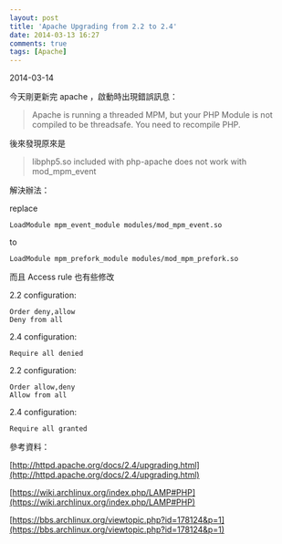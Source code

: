 ```yaml
---
layout: post
title: 'Apache Upgrading from 2.2 to 2.4'
date: 2014-03-13 16:27
comments: true
tags: [Apache]
---
```

2014-03-14

今天剛更新完 apache ，啟動時出現錯誤訊息：

> Apache is running a threaded MPM, but your PHP Module is not compiled to be threadsafe.  You need to recompile PHP.

後來發現原來是

> libphp5.so included with php-apache does not work with mod_mpm_event

解決辦法：

replace

	LoadModule mpm_event_module modules/mod_mpm_event.so

to

	LoadModule mpm_prefork_module modules/mod_mpm_prefork.so

而且 Access rule 也有些修改

2.2 configuration:

    Order deny,allow
    Deny from all

2.4 configuration:

    Require all denied

2.2 configuration:

    Order allow,deny
    Allow from all

2.4 configuration:

    Require all granted

參考資料：

[http://httpd.apache.org/docs/2.4/upgrading.html](http://httpd.apache.org/docs/2.4/upgrading.html)

[https://wiki.archlinux.org/index.php/LAMP#PHP](https://wiki.archlinux.org/index.php/LAMP#PHP)

[https://bbs.archlinux.org/viewtopic.php?id=178124&p=1](https://bbs.archlinux.org/viewtopic.php?id=178124&p=1)